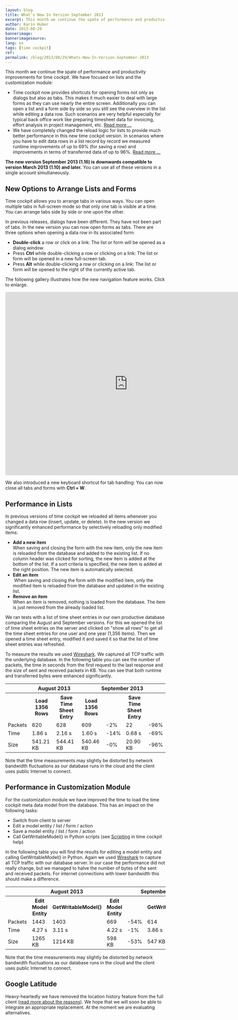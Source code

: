 ```yaml
---
layout: blog
title: What's New In Version September 2013
excerpt: This month we continue the spate of performance and productivity improvements for time cockpit. We have focused on lists and the customization module.   Time cockpit now provides shortcuts for opening forms not only as dialogs but also as tabs. This makes it much easier to deal with large forms as they can use nearly the entire screen. Additionally you can open a list and a form side by side so you still see the overview in the list while editing a data row. Such scenarios are very helpful especially for typical back office work like preparing timesheet data for invoicing, effort analysis in project management, etc.
author: Karin Huber
date: 2013-08-29
bannerimage: 
bannerimagesource: 
lang: en
tags: [time cockpit]
ref: 
permalink: /blog/2013/08/29/Whats-New-In-Version-September-2013
---
```


<p>This month we continue the spate of performance and productivity improvements for time cockpit. We have focused on lists and the customization module:</p><ul>
  <li>Time cockpit now provides shortcuts for opening forms not only as dialogs but also as tabs. This makes it much easier to deal with large forms as they can use nearly the entire screen. Additionally you can open a list and a form side by side so you still see the overview in the list while editing a data row. Such scenarios are very helpful especially for typical back office work like preparing timesheet data for invoicing, effort analysis in project management, etc. <a href="#lists">Read more ...</a></li>
  <li>We have completely changed the reload logic for lists to provide much better performance in this new time cockpit version. In scenarios where you have to edit data rows in a list record by record we measured runtime improvements of up to 69% (for saving a row) and improvements in terms of transferred data of up to 96%. <a href="#perf">Read more ...</a></li>
</ul><p>
  <strong>The new version September 2013 (1.16) is downwards compatible to version March 2013 (1.10) and later.</strong> You can use all of these versions in a single account simultaneously.</p><h2>
  <a id="lists" name="lists" class="mceItemAnchor"></a>New Options to Arrange Lists and Forms</h2><p>Time cockpit allows you to arrange tabs in various ways. You can open multiple tabs in full-screen mode so that only one tab is visible at a time. You can arrange tabs side by side or one upon the other.</p><p>In previous releases, dialogs have been different. They have not been part of tabs. In the new version you can now open forms as tabs. There are three options when opening a data row in its associated form:</p><ul>
  <li>
    <strong>Double-click</strong> a row or click on a link: The list or form will be opened as a dialog window.</li>
  <li>Press <strong>Ctrl</strong> while double-clicking a row or clicking on a link: The list or form will be opened in a new full-screen tab.</li>
  <li>Press <strong>Alt</strong> while double-clicking a row or clicking on a link: The list or form will be opened to the right of the currently active tab.</li>
</ul><p>The following gallery illustrates how the new navigation feature works. Click to enlarge.</p><div>
  <function name="Composite.Media.ImageGallery.Slimbox2">
    <param name="MediaFolder" value="MediaArchive:d282ff01-ec5c-4c41-b58f-36fdf9992715" />
    <param name="ThumbnailMaxWidth" value="175" />
  </function>
</div><iframe width="768" height="576" src="http://www.youtube.com/embed/JHGCDxm-Be0?rel=0" frameborder="0" allowfullscreen="true"></iframe><p>We also introduced a new keyboard shortcut for tab handling: You can now close all tabs and forms with <strong>Ctrl + W</strong>.</p><h2>
  <a id="perf" name="perf" class="mceItemAnchor"></a>Performance in Lists</h2><p>In previous versions of time cockpit we reloaded all items whenever you changed a data row (insert, update, or delete). In the new version we significantly enhanced performance by selectively reloading only modified items:</p><ul>
  <li>
    <strong>Add a new item</strong>
    <br />
 When saving and closing the form with the new item, only the new item is reloaded from the database and added to the existing list. If no column header was clicked for sorting, the new item is added at the bottom of the list. If a sort criteria is specified, the new item is added at the right position. The new item is automatically selected.</li>
  <li>
    <strong>Edit an item</strong>
    <br />
  When saving and closing the form with the modified item, only the modified item is reloaded from the database and updated in the existing list.</li>
  <li>
    <strong>Remove an item
<br /></strong> When an item is removed, nothing is loaded from the database. The item is just removed from the already loaded list.</li>
</ul><p>We ran tests with a list of time sheet entries in our own productive database comparing the August and September versions. For this we opened the list of time sheet entries on the server and clicked on "show all rows" to get all the time sheet entries for one user and one year (1,356 items). Then we opened a time sheet entry, modified it and saved it so that the list of time sheet entries was refreshed.</p><p>To measure the results we used <a href="http://www.wireshark.org/" title="Wireshark" target="_blank">Wireshark</a>. We captured all TCP traffic with the underlying database. In the following table you can see the number of packets, the time in seconds from the first request to the last response and the size of sent and received packets in KB. You can see that both runtime and transferred bytes were enhanced <span lang="EN-US">significantly</span>.</p><table class="infoTable">
  <tbody>
    <tr>
      <th>
        <br />
      </th>
      <th colspan="2">August 2013</th>
      <th colspan="4">September 2013</th>
    </tr>
    <tr>
      <th>
        <br />
      </th>
      <th>Load 1356 Rows</th>
      <th>Save Time Sheet Entry</th>
      <th>Load 1356 Rows</th>
      <th>
        <br />
      </th>
      <th>Save Time Sheet Entry</th>
      <th>
        <br />
      </th>
    </tr>
    <tr class="valueRow">
      <td class="colHeader">Packets</td>
      <td>620</td>
      <td class="colGroupEnd">628</td>
      <td>609</td>
      <td>-2%</td>
      <td>22</td>
      <td>-96%</td>
    </tr>
    <tr class="valueRow">
      <td class="colHeader">Time</td>
      <td>1.86 s</td>
      <td class="colGroupEnd">2.16 s</td>
      <td>1.60 s</td>
      <td>-14%</td>
      <td>0.68 s</td>
      <td>-69%</td>
    </tr>
    <tr class="valueRow">
      <td class="colHeader">Size</td>
      <td>541.21 KB</td>
      <td class="colGroupEnd">544.41 KB</td>
      <td>540.46 KB</td>
      <td>-0%</td>
      <td>20.90 KB</td>
      <td>-96%</td>
    </tr>
  </tbody>
</table><p>Note that the time measurements may slightly be distorted by network bandwidth fluctuations as our database runs in the cloud and the client uses public Internet to connect.</p><h2>Performance in Customization Module</h2><p>For the customization module we have improved the time to load the time cockpit meta data model from the database. This has an impact on the following tasks:</p><ul>
  <li>Switch from client to server</li>
  <li>Edit a model entity / list / form / action</li>
  <li>Save a model entity / list / form / action</li>
  <li>Call GetWritableModel() in Python scripts (see <a href="http://help.timecockpit.com/?topic=html/c20d94e9-97dc-48a8-9171-fd3bb70dad86.htm" title="Scripting in time cockpit" target="_blank">Scripting</a> in time cockpit help)</li>
</ul><p>In the following table you will find the results for editing a model entity and calling GetWritableModel() in Python. Again we used <a href="http://www.wireshark.org/" title="Wireshark" target="_blank">Wireshark</a> to capture all TCP traffic with our database server. In our case the performance did not really change, but we managed to halve the number of bytes of the sent and received packets. For internet connections with lower bandwidth this should make a difference.</p><table class="infoTable">
  <tbody>
    <tr>
      <th>
        <br />
      </th>
      <th colspan="2">August 2013</th>
      <th colspan="4">September 2013</th>
    </tr>
    <tr>
      <th>
        <br />
      </th>
      <th>Edit Model Entity</th>
      <th>GetWritableModel()</th>
      <th>Edit Model Entity</th>
      <th>
        <br />
      </th>
      <th>GetWritableModel()</th>
      <th>
        <br />
      </th>
    </tr>
    <tr class="valueRow">
      <td class="colHeader">Packets</td>
      <td>1443</td>
      <td class="colGroupEnd">1403</td>
      <td>669</td>
      <td>-54%</td>
      <td>614</td>
      <td>-56%</td>
    </tr>
    <tr class="valueRow">
      <td class="colHeader">Time</td>
      <td>4.27 s</td>
      <td class="colGroupEnd">3.11 s</td>
      <td>4.22 s</td>
      <td>-1%</td>
      <td>3.86 s</td>
      <td>+24%</td>
    </tr>
    <tr class="valueRow">
      <td class="colHeader">Size</td>
      <td>1265 KB</td>
      <td class="colGroupEnd">1214 KB</td>
      <td>598 KB</td>
      <td>-53%</td>
      <td>547 KB</td>
      <td>-55%</td>
    </tr>
  </tbody>
</table><p>Note that the time measurements may slightly be distorted by network bandwidth fluctuations as our database runs in the cloud and the client uses public Internet to connect.<br /></p><h2>Google Latitude</h2><p>Heavy-heartedly we have removed the location history feature from the full client (<a href="http://www.timecockpit.com/blog/2013/07/18/Google-Latitude-will-be-Retiring-on-August-9th" target="_blank">read more about the reasons</a>). We hope that we will soon be able to integrate an appropriate replacement. At the moment we are evaluating alternatives.</p>